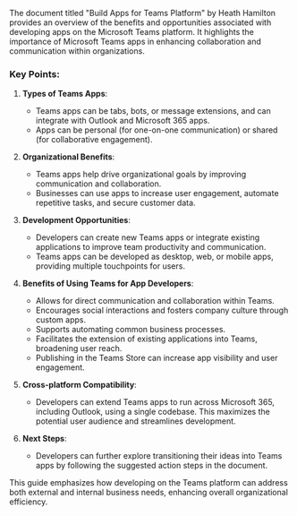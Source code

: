 The document titled "Build Apps for Teams Platform" by Heath Hamilton provides an overview of the benefits and opportunities associated with developing apps on the Microsoft Teams platform. It highlights the importance of Microsoft Teams apps in enhancing collaboration and communication within organizations.

### Key Points:

1. **Types of Teams Apps**: 
   - Teams apps can be tabs, bots, or message extensions, and can integrate with Outlook and Microsoft 365 apps.
   - Apps can be personal (for one-on-one communication) or shared (for collaborative engagement).

2. **Organizational Benefits**:
   - Teams apps help drive organizational goals by improving communication and collaboration.
   - Businesses can use apps to increase user engagement, automate repetitive tasks, and secure customer data.

3. **Development Opportunities**:
   - Developers can create new Teams apps or integrate existing applications to improve team productivity and communication.
   - Teams apps can be developed as desktop, web, or mobile apps, providing multiple touchpoints for users.

4. **Benefits of Using Teams for App Developers**:
   - Allows for direct communication and collaboration within Teams.
   - Encourages social interactions and fosters company culture through custom apps.
   - Supports automating common business processes.
   - Facilitates the extension of existing applications into Teams, broadening user reach.
   - Publishing in the Teams Store can increase app visibility and user engagement.

5. **Cross-platform Compatibility**:
   - Developers can extend Teams apps to run across Microsoft 365, including Outlook, using a single codebase. This maximizes the potential user audience and streamlines development.

6. **Next Steps**:
   - Developers can further explore transitioning their ideas into Teams apps by following the suggested action steps in the document.

This guide emphasizes how developing on the Teams platform can address both external and internal business needs, enhancing overall organizational efficiency.